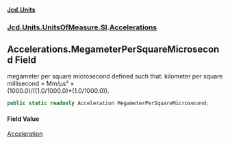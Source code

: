 #### [Jcd.Units](index.md 'index')
### [Jcd.Units.UnitsOfMeasure.SI](Jcd.Units.UnitsOfMeasure.SI.md 'Jcd.Units.UnitsOfMeasure.SI').[Accelerations](Accelerations.md 'Jcd.Units.UnitsOfMeasure.SI.Accelerations')

## Accelerations.MegameterPerSquareMicrosecond Field

megameter per square microsecond defined such that: kilometer per square millisecond = Mm/μs² ×  
(1000.0)/((1.0/1000.0)*(1.0/1000.0)).

```csharp
public static readonly Acceleration MegameterPerSquareMicrosecond;
```

#### Field Value
[Acceleration](Acceleration.md 'Jcd.Units.UnitTypes.Acceleration')